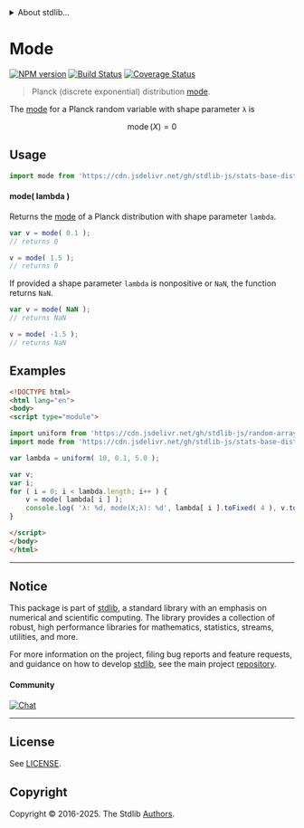 <!--

@license Apache-2.0

Copyright (c) 2025 The Stdlib Authors.

Licensed under the Apache License, Version 2.0 (the "License");
you may not use this file except in compliance with the License.
You may obtain a copy of the License at

   http://www.apache.org/licenses/LICENSE-2.0

Unless required by applicable law or agreed to in writing, software
distributed under the License is distributed on an "AS IS" BASIS,
WITHOUT WARRANTIES OR CONDITIONS OF ANY KIND, either express or implied.
See the License for the specific language governing permissions and
limitations under the License.

-->


<details>
  <summary>
    About stdlib...
  </summary>
  <p>We believe in a future in which the web is a preferred environment for numerical computation. To help realize this future, we've built stdlib. stdlib is a standard library, with an emphasis on numerical and scientific computation, written in JavaScript (and C) for execution in browsers and in Node.js.</p>
  <p>The library is fully decomposable, being architected in such a way that you can swap out and mix and match APIs and functionality to cater to your exact preferences and use cases.</p>
  <p>When you use stdlib, you can be absolutely certain that you are using the most thorough, rigorous, well-written, studied, documented, tested, measured, and high-quality code out there.</p>
  <p>To join us in bringing numerical computing to the web, get started by checking us out on <a href="https://github.com/stdlib-js/stdlib">GitHub</a>, and please consider <a href="https://opencollective.com/stdlib">financially supporting stdlib</a>. We greatly appreciate your continued support!</p>
</details>

# Mode

[![NPM version][npm-image]][npm-url] [![Build Status][test-image]][test-url] [![Coverage Status][coverage-image]][coverage-url] <!-- [![dependencies][dependencies-image]][dependencies-url] -->

> Planck (discrete exponential) distribution [mode][mode].

<!-- Section to include introductory text. Make sure to keep an empty line after the intro `section` element and another before the `/section` close. -->

<section class="intro">

The [mode][mode] for a Planck random variable with shape parameter `λ` is

<!-- <equation class="equation" label="eq:planck_mode" align="center" raw="\operatorname{mode}\left( X \right) = 0" alt="Mode for a Planck distribution."> -->

```math
\mathop{\mathrm{mode}}\left( X \right) = 0
```

<!-- </equation> -->

</section>

<!-- /.intro -->

<!-- Package usage documentation. -->



<section class="usage">

## Usage

```javascript
import mode from 'https://cdn.jsdelivr.net/gh/stdlib-js/stats-base-dists-planck-mode@esm/index.mjs';
```

#### mode( lambda )

Returns the [mode][mode] of a Planck distribution with shape parameter `lambda`.

```javascript
var v = mode( 0.1 );
// returns 0

v = mode( 1.5 );
// returns 0
```

If provided a shape parameter `lambda` is nonpositive or `NaN`, the function returns `NaN`.

```javascript
var v = mode( NaN );
// returns NaN

v = mode( -1.5 );
// returns NaN
```

</section>

<!-- /.usage -->

<!-- Package usage notes. Make sure to keep an empty line after the `section` element and another before the `/section` close. -->

<section class="notes">

</section>

<!-- /.notes -->

<!-- Package usage examples. -->

<section class="examples">

## Examples

<!-- eslint no-undef: "error" -->

```html
<!DOCTYPE html>
<html lang="en">
<body>
<script type="module">

import uniform from 'https://cdn.jsdelivr.net/gh/stdlib-js/random-array-uniform@esm/index.mjs';
import mode from 'https://cdn.jsdelivr.net/gh/stdlib-js/stats-base-dists-planck-mode@esm/index.mjs';

var lambda = uniform( 10, 0.1, 5.0 );

var v;
var i;
for ( i = 0; i < lambda.length; i++ ) {
    v = mode( lambda[ i ] );
    console.log( 'λ: %d, mode(X;λ): %d', lambda[ i ].toFixed( 4 ), v.toFixed( 4 ) );
}

</script>
</body>
</html>
```

</section>

<!-- /.examples -->

<!-- Section to include cited references. If references are included, add a horizontal rule *before* the section. Make sure to keep an empty line after the `section` element and another before the `/section` close. -->

<section class="references">

</section>

<!-- /.references -->

<!-- Section for related `stdlib` packages. Do not manually edit this section, as it is automatically populated. -->

<section class="related">

</section>

<!-- /.related -->

<!-- Section for all links. Make sure to keep an empty line after the `section` element and another before the `/section` close. -->


<section class="main-repo" >

* * *

## Notice

This package is part of [stdlib][stdlib], a standard library with an emphasis on numerical and scientific computing. The library provides a collection of robust, high performance libraries for mathematics, statistics, streams, utilities, and more.

For more information on the project, filing bug reports and feature requests, and guidance on how to develop [stdlib][stdlib], see the main project [repository][stdlib].

#### Community

[![Chat][chat-image]][chat-url]

---

## License

See [LICENSE][stdlib-license].


## Copyright

Copyright &copy; 2016-2025. The Stdlib [Authors][stdlib-authors].

</section>

<!-- /.stdlib -->

<!-- Section for all links. Make sure to keep an empty line after the `section` element and another before the `/section` close. -->

<section class="links">

[npm-image]: http://img.shields.io/npm/v/@stdlib/stats-base-dists-planck-mode.svg
[npm-url]: https://npmjs.org/package/@stdlib/stats-base-dists-planck-mode

[test-image]: https://github.com/stdlib-js/stats-base-dists-planck-mode/actions/workflows/test.yml/badge.svg?branch=main
[test-url]: https://github.com/stdlib-js/stats-base-dists-planck-mode/actions/workflows/test.yml?query=branch:main

[coverage-image]: https://img.shields.io/codecov/c/github/stdlib-js/stats-base-dists-planck-mode/main.svg
[coverage-url]: https://codecov.io/github/stdlib-js/stats-base-dists-planck-mode?branch=main

<!--

[dependencies-image]: https://img.shields.io/david/stdlib-js/stats-base-dists-planck-mode.svg
[dependencies-url]: https://david-dm.org/stdlib-js/stats-base-dists-planck-mode/main

-->

[chat-image]: https://img.shields.io/gitter/room/stdlib-js/stdlib.svg
[chat-url]: https://app.gitter.im/#/room/#stdlib-js_stdlib:gitter.im

[stdlib]: https://github.com/stdlib-js/stdlib

[stdlib-authors]: https://github.com/stdlib-js/stdlib/graphs/contributors

[umd]: https://github.com/umdjs/umd
[es-module]: https://developer.mozilla.org/en-US/docs/Web/JavaScript/Guide/Modules

[deno-url]: https://github.com/stdlib-js/stats-base-dists-planck-mode/tree/deno
[deno-readme]: https://github.com/stdlib-js/stats-base-dists-planck-mode/blob/deno/README.md
[umd-url]: https://github.com/stdlib-js/stats-base-dists-planck-mode/tree/umd
[umd-readme]: https://github.com/stdlib-js/stats-base-dists-planck-mode/blob/umd/README.md
[esm-url]: https://github.com/stdlib-js/stats-base-dists-planck-mode/tree/esm
[esm-readme]: https://github.com/stdlib-js/stats-base-dists-planck-mode/blob/esm/README.md
[branches-url]: https://github.com/stdlib-js/stats-base-dists-planck-mode/blob/main/branches.md

[stdlib-license]: https://raw.githubusercontent.com/stdlib-js/stats-base-dists-planck-mode/main/LICENSE

[mode]: https://en.wikipedia.org/wiki/Mode_%28statistics%29

</section>

<!-- /.links -->
